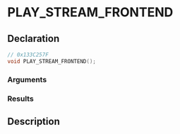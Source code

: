 # PLAY_STREAM_FRONTEND

## Declaration
```cpp
// 0x133C257F
void PLAY_STREAM_FRONTEND();
```

### Arguments

### Results

## Description
